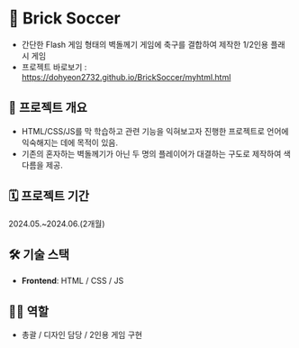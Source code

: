 # 📌 Brick Soccer

- 간단한 Flash 게임 형태의 벽돌께기 게임에 축구를 결합하여 제작한 1/2인용 플래시 게임
- 프로젝트 바로보기 : https://dohyeon2732.github.io/BrickSoccer/myhtml.html

## 📂 프로젝트 개요

- HTML/CSS/JS를 막 학습하고 관련 기능을 익혀보고자 진행한 프로젝트로 언어에 익숙해지는 데에 목적이 있음.
- 기존의 혼자하는 벽돌께기가 아닌 두 명의 플레이어가 대결하는 구도로 제작하여 색다름을 제공.

  
## 🗓️ 프로젝트 기간

2024.05.~2024.06.(2개월)

## 🛠 기술 스택

- **Frontend**: HTML / CSS / JS 


## 🧑‍💻 역할
- 총괄 / 디자인 담당 / 2인용 게임 구현
